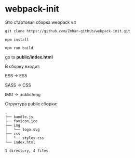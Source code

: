 # webpack-init

Это стартовая сборка webpack v4   


```
git clone https://github.com/Zmhan-github/webpack-init.git

npm install

npm run build
```

go to **public/index.html**


В сборку входит:

ES6 -> ES5

SASS -> CSS

IMG -> public/img

Структура public сборки:

```
.
├── bundle.js
├── favicon.ico
├── img
│   └── logo.svg
├── css
│   └── styles.css
└── index.html

1 directory, 4 files
```

